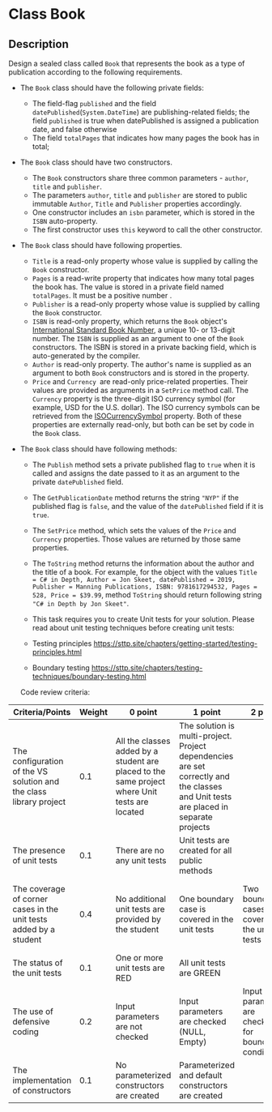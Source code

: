 # Class Book

## Description
Design a sealed class called `Book` that represents the book as a type of publication according to the following requirements.    
- The `Book` class should have the following private fields:
    -  The field-flag `published` and the field `datePublished`(`System.DateTime`) are publishing-related fields; the field `published` is true when datePublished is assigned a publication date, and false otherwise
    -  The field `totalPages`  that indicates how many pages the book has in total;
- The `Book` class should have two constructors. 
    - The `Book` constructors share three common parameters - `author`, `title` and `publisher`. 
    - The parameters `author`, `title` and `publisher` are stored to public immutable `Author`, `Title` and `Publisher` properties accordingly. 
    - One constructor includes an `isbn` parameter, which is stored in the `ISBN` auto-property. 
    - The first constructor uses `this` keyword to call the other constructor.    
- The `Book` class should have following properties.
    - `Title` is a read-only   property whose value is supplied by calling the `Book` constructor.
    - `Pages` is a read-write   property that indicates how many total pages the book has. The value is stored in a private field named `totalPages`. It must be a positive number .
    - `Publisher` is a read-only  property whose value is supplied by calling the `Book` constructor.
    - `ISBN` is read-only  property, which returns the `Book` object's [International Standard Book Number](https://en.wikipedia.org/wiki/International_Standard_Book_Number), a unique 10- or 13-digit number. The `ISBN` is supplied as an argument to one of the `Book` constructors. The ISBN is stored in a private backing field, which is auto-generated by the compiler.
    - `Author` is read-only  property. The author's name is supplied as an argument to both `Book` constructors and is stored in the property.
    - `Price` and `Currency `are read-only price-related properties. Their values are provided as arguments in a `SetPrice` method call. The `Currency` property is the three-digit ISO currency symbol (for example, USD for the U.S. dollar). The ISO currency symbols can be retrieved from the [ISOCurrencySymbol](https://docs.microsoft.com/en-us/dotnet/api/system.globalization.regioninfo.isocurrencysymbol?view=netcore-3.1) property. Both of these properties are externally read-only, but both can be set by code in the `Book` class.
- The `Book` class should have following methods:
    - The `Publish` method sets a private published flag to `true` when it is called and assigns the date passed to it as an argument to the private `datePublished` field.
    - The `GetPublicationDate` method returns the string `"NYP"` if the published flag is `false`, and the value of the `datePublished` field if it is `true`.
    - The `SetPrice` method, which sets the values of the `Price` and `Currency` properties. Those values are returned by those same properties.
    - The `ToString` method returns the information about the author and the title of a book. For example, for the object with the values `Title = C# in Depth, Author = Jon Skeet, datePublished = 2019, Publisher = Manning Publications, ISBN: 9781617294532, Pages = 528, Price = $39.99`, method `ToString` should return following string `"C# in Depth by Jon Skeet"`.
    - This task requires you to create Unit tests for your solution. Please read about unit testing techniques before creating unit tests:  

    - Testing principles https://sttp.site/chapters/getting-started/testing-principles.html 

    - Boundary testing https://sttp.site/chapters/testing-techniques/boundary-testing.html 

    Code review criteria:
    
| Criteria/Points | Weight | 0 point  | 1 point  | 2 point  | 3 point  | 4 point  |
| ------ | ------ | ------ | ------ | ------ | ------ | ------ |
| The configuration of the VS solution and the class library project  | 0.1  | All the classes added by a student  are placed to the same project where Unit tests are located | The solution is multi-project. Project dependencies are set correctly and the classes and Unit tests are placed in separate projects |  |  |  |  |
| The presence of unit tests | 0.1 | There are no any unit tests | Unit tests are created for all public methods |  |  |  |
| The coverage of corner cases in the unit tests added by a student | 0.4 | No additional unit tests are provided by the student | One   boundary  case is  covered in the unit tests | Two boundary cases are covered in the unit tests | Three boundery cases are covered in the unit tests | All  boundery cases are covered in the unit tests |
| The status of the unit tests | 0.1 | One or more unit tests are RED | All unit tests are GREEN |  |  |  |
| The use of defensive coding | 0.2  | Input parameters are not checked | Input parameters are checked  (NULL, Empty)  | Input parameters are checked for boundary conditions | Exceptions are thrown for wrong parameters |  |
| The implementation of   constructors | 0.1 | No parameterized constructors are created | Parameterized and default constructors are created  |  |  |  |
